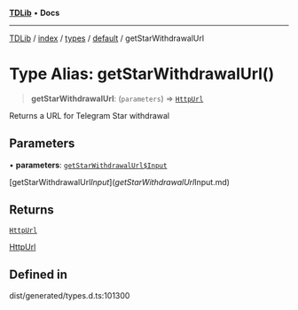 [**TDLib**](../../../../../../README.md) • **Docs**

***

[TDLib](../../../../../../modules.md) / [index](../../../../../README.md) / [types](../../../README.md) / [default](../README.md) / getStarWithdrawalUrl

# Type Alias: getStarWithdrawalUrl()

> **getStarWithdrawalUrl**: (`parameters`) => [`HttpUrl`](HttpUrl-1.md)

Returns a URL for Telegram Star withdrawal

## Parameters

• **parameters**: [`getStarWithdrawalUrl$Input`](getStarWithdrawalUrl$Input.md)

[getStarWithdrawalUrl$Input](getStarWithdrawalUrl$Input.md)

## Returns

[`HttpUrl`](HttpUrl-1.md)

[HttpUrl](HttpUrl-1.md)

## Defined in

dist/generated/types.d.ts:101300
